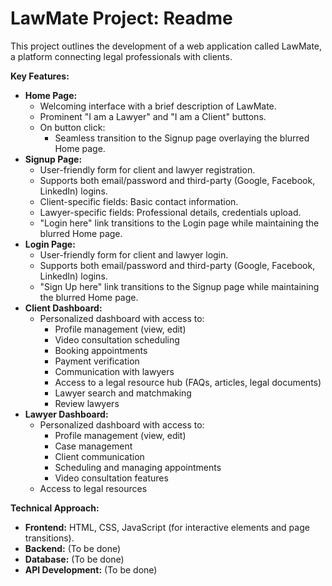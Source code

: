 # LawMate Project: Readme

This project outlines the development of a web application called LawMate, a platform connecting legal professionals with clients.

**Key Features:**

* **Home Page:**
    * Welcoming interface with a brief description of LawMate.
    * Prominent "I am a Lawyer" and "I am a Client" buttons.
    * On button click:
        * Seamless transition to the Signup page overlaying the blurred Home page.
* **Signup Page:**
    * User-friendly form for client and lawyer registration.
    * Supports both email/password and third-party (Google, Facebook, LinkedIn) logins.
    * Client-specific fields: Basic contact information.
    * Lawyer-specific fields: Professional details, credentials upload.
    * "Login here" link transitions to the Login page while maintaining the blurred Home page.
* **Login Page:**
    * User-friendly form for client and lawyer login.
    * Supports both email/password and third-party (Google, Facebook, LinkedIn) logins.
    * "Sign Up here" link transitions to the Signup page while maintaining the blurred Home page.
* **Client Dashboard:**
    * Personalized dashboard with access to:
        * Profile management (view, edit)
        * Video consultation scheduling
        * Booking appointments
        * Payment verification
        * Communication with lawyers
        * Access to a legal resource hub (FAQs, articles, legal documents)
        * Lawyer search and matchmaking
        * Review lawyers
* **Lawyer Dashboard:**
    * Personalized dashboard with access to:
        * Profile management (view, edit)
        * Case management
        * Client communication
        * Scheduling and managing appointments
        * Video consultation features
    * Access to legal resources 

**Technical Approach:**

* **Frontend:** HTML, CSS, JavaScript (for interactive elements and page transitions).
* **Backend:** (To be done)
* **Database:** (To be done)
* **API Development:** (To be done)
